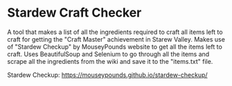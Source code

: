 # Stardew Craft Checker

A tool that makes a list of all the ingredients required to craft all items left to craft for getting the "Craft Master" achievement in Starew Valley.
Makes use of "Stardew Checkup" by MouseyPounds website to get all the items left to craft.
Uses BeautifulSoup and Selenium to go through all the items and scrape all the ingredients from the wiki and save it to the "items.txt" file.

Stardew Checkup: https://mouseypounds.github.io/stardew-checkup/
